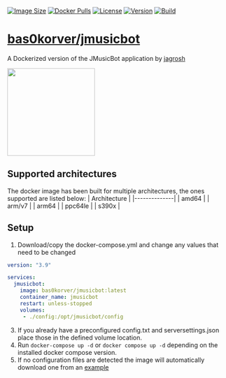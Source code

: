 [![Image Size](https://img.shields.io/docker/image-size/the0doctor/jmusicbot?sort=semver&style=for-the-badge)](https://hub.docker.com/layers/bas0korver/jmusicbot/latest/images/sha256-bafec6548786c0ea50fdd10f4b05224264fdbaf1951a4ae01c5dbbd3337696f2?context=explore)
[![Docker Pulls](https://img.shields.io/docker/pulls/bas0korver/jmusicbot?style=for-the-badge)](https://hub.docker.com/r/bas0korver/jmusicbot)
[![License](https://img.shields.io/github/license/Bas-Korver/docker-jmusicbot?style=for-the-badge)](https://github.com/Bas-Korver/docker-jmusicbot/blob/master/LICENSE)
[![Version](https://img.shields.io/docker/v/bas0korver/jmusicbot?sort=semver&style=for-the-badge)](https://hub.docker.com/layers/bas0korver/jmusicbot/latest/images/sha256-bafec6548786c0ea50fdd10f4b05224264fdbaf1951a4ae01c5dbbd3337696f2?context=explore)
[![Build](https://img.shields.io/github/workflow/status/Bas-Korver/docker-jmusicbot/Build%20Docker%20image%20latest%20version?style=for-the-badge)](https://github.com/Bas-Korver/docker-jmusicbot/actions/workflows/docker-build-image.yml)

# [bas0korver/jmusicbot](https://hub.docker.com/repository/docker/bas0korver/jmusicbot)
A Dockerized version of the JMusicBot application by [jagrosh](https://github.com/jagrosh/MusicBot)

<img src="https://i.imgur.com/zrE80HY.png" height="200" width="200">

## Supported architectures
The docker image has been built for multiple architectures, the ones supported are listed below:
| Architecture |
|--------------|
| amd64        |
| arm/v7       |
| arm64        |
| ppc64le      |
| s390x        |

## Setup
1. Download/copy the docker-compose.yml and change any values that need to be changed
```yml
version: "3.9"

services:
  jmusicbot:
    image: bas0korver/jmusicbot:latest
    container_name: jmusicbot
    restart: unless-stopped
    volumes:
     - ./config:/opt/jmusicbot/config
```
3. If you already have a preconfigured config.txt and serversettings.json place those in the defined volume location.
4. Run `docker-compose up -d` or `docker compose up -d` depending on the installed docker compose version.
5. If no configuration files are detected the image will automatically download one from an [example](https://github.com/jagrosh/MusicBot/releases/download/0.2.9/config.txt)
